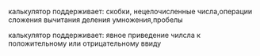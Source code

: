  калькулятор поддерживает:
 скобки, нецелочисленные числа,операции сложения вычитания деления умножения,пробелы
 
 калькулятор поддерживает:
 явное приведение чилсла к положительному или отрицательному ввиду
